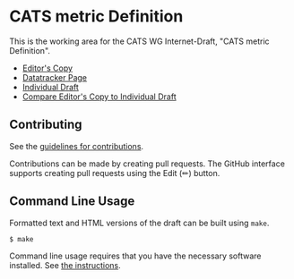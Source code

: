 # CATS metric Definition

This is the working area for the CATS WG Internet-Draft, "CATS metric Definition".

* [Editor's Copy](https://ietf-wg-cats.github.io/draft-ietf-cats-metric-definition/#go.draft-ietf-cats-metric-definition.html)
* [Datatracker Page](https://datatracker.ietf.org/doc/draft-ietf-cats-metric-definition)
* [Individual Draft](https://datatracker.ietf.org/doc/html/draft-ietf-cats-metric-definition)
* [Compare Editor's Copy to Individual Draft](https://ietf-wg-cats.github.io/draft-ietf-cats-metric-definition/#go.draft-ietf-cats-metric-definition.diff)


## Contributing

See the
[guidelines for contributions](https://github.com/ietf-wg-cats/draft-ietf-cats-metric-definition/blob/main/CONTRIBUTING.md).

Contributions can be made by creating pull requests.
The GitHub interface supports creating pull requests using the Edit (✏) button.


## Command Line Usage

Formatted text and HTML versions of the draft can be built using `make`.

```sh
$ make
```

Command line usage requires that you have the necessary software installed.  See
[the instructions](https://github.com/martinthomson/i-d-template/blob/main/doc/SETUP.md).

